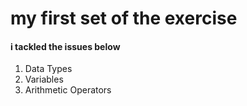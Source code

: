 # my first set of the exercise

#### i tackled the issues below

1. Data Types
2. Variables
3. Arithmetic Operators
